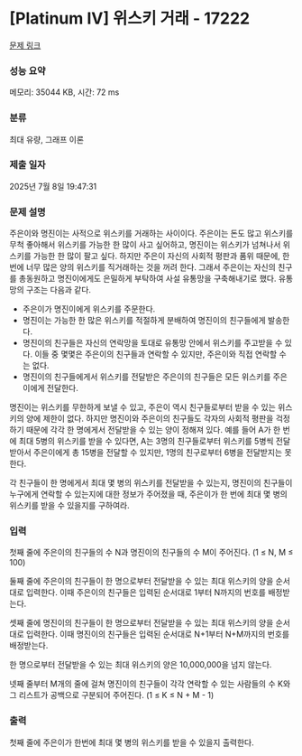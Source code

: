 # [Platinum IV] 위스키 거래 - 17222 

[문제 링크](https://www.acmicpc.net/problem/17222) 

### 성능 요약

메모리: 35044 KB, 시간: 72 ms

### 분류

최대 유량, 그래프 이론

### 제출 일자

2025년 7월 8일 19:47:31

### 문제 설명

<p>주은이와 명진이는 사적으로 위스키를 거래하는 사이이다. 주은이는 돈도 많고 위스키를 무척 좋아해서 위스키를 가능한 한 많이 사고 싶어하고, 명진이는 위스키가 넘쳐나서 위스키를 가능한 한 많이 팔고 싶다. 하지만 주은이 자신의 사회적 평판과 품위 때문에, 한 번에 너무 많은 양의 위스키를 직거래하는 것을 꺼려 한다. 그래서 주은이는 자신의 친구를 총동원하고 명진이에게도 은밀하게 부탁하여 사설 유통망을 구축해내기로 했다. 유통망의 구조는 다음과 같다.</p>

<ul>
	<li>주은이가 명진이에게 위스키를 주문한다.</li>
	<li>명진이는 가능한 한 많은 위스키를 적절하게 분배하여 명진이의 친구들에게 발송한다.</li>
	<li>명진이의 친구들은 자신의 연락망을 토대로 유통망 안에서 위스키를 주고받을 수 있다. 이들 중 몇몇은 주은이의 친구들과 연락할 수 있지만, 주은이와 직접 연락할 수는 없다.</li>
	<li>명진이의 친구들에게서 위스키를 전달받은 주은이의 친구들은 모든 위스키를 주은이에게 전달한다.</li>
</ul>

<p>명진이는 위스키를 무한하게 보낼 수 있고, 주은이 역시 친구들로부터 받을 수 있는 위스키의 양에 제한이 없다. 하지만 명진이와 주은이의 친구들도 각자의 사회적 평판을 걱정하기 때문에 각각 한 명에게서 전달받을 수 있는 양이 정해져 있다. 예를 들어 A가 한 번에 최대 5병의 위스키를 받을 수 있다면, A는 3명의 친구들로부터 위스키를 5병씩 전달받아서 주은이에게 총 15병을 전달할 수 있지만, 1명의 친구로부터 6병을 전달받지는 못한다.</p>

<p>각 친구들이 한 명에게서 최대 몇 병의 위스키를 전달받을 수 있는지, 명진이의 친구들이 누구에게 연락할 수 있는지에 대한 정보가 주어졌을 때, 주은이가 한 번에 최대 몇 병의 위스키를 받을 수 있을지를 구하여라.</p>

### 입력 

 <p>첫째 줄에 주은이의 친구들의 수 N과 명진이의 친구들의 수 M이 주어진다. (1 ≤ N, M ≤ 100)</p>

<p>둘째 줄에 주은이의 친구들이 한 명으로부터 전달받을 수 있는 최대 위스키의 양을 순서대로 입력한다. 이때 주은이의 친구들은 입력된 순서대로 1부터 N까지의 번호를 배정받는다.</p>

<p>셋째 줄에 명진이의 친구들이 한 명으로부터 전달받을 수 있는 최대 위스키의 양을 순서대로 입력한다. 이때 명진이의 친구들은 입력된 순서대로 N+1부터 N+M까지의 번호를 배정받는다.</p>

<p>한 명으로부터 전달받을 수 있는 최대 위스키의 양은 10,000,000을 넘지 않는다.</p>

<p>넷째 줄부터 M개의 줄에 걸쳐 명진이의 친구들이 각각 연락할 수 있는 사람들의 수 K와 그 리스트가 공백으로 구분되어 주어진다. (1 ≤ K ≤ N + M - 1)</p>

### 출력 

 <p>첫째 줄에 주은이가 한번에 최대 몇 병의 위스키를 받을 수 있을지 출력한다.</p>

